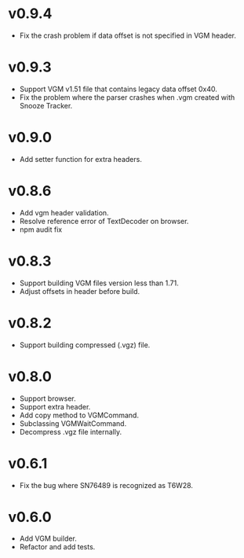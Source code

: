 # v0.9.4
- Fix the crash problem if data offset is not specified in VGM header.

# v0.9.3
- Support VGM v1.51 file that contains legacy data offset 0x40.
- Fix the problem where the parser crashes when .vgm created with Snooze Tracker.

# v0.9.0
- Add setter function for extra headers.

# v0.8.6
- Add vgm header validation.
- Resolve reference error of TextDecoder on browser.
- npm audit fix

# v0.8.3
- Support building VGM files version less than 1.71.
- Adjust offsets in header before build.

# v0.8.2
- Support building compressed (.vgz) file.

# v0.8.0
- Support browser.
- Support extra header.
- Add copy method to VGMCommand.
- Subclassing VGMWaitCommand.
- Decompress .vgz file internally.

# v0.6.1
- Fix the bug where SN76489 is recognized as T6W28.

# v0.6.0
- Add VGM builder.
- Refactor and add tests.